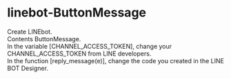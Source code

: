 # linebot-ButtonMessage

Create LINEbot.   
Contents ButtonMessage.   
In the variable [CHANNEL_ACCESS_TOKEN], change your CHANNEL_ACCESS_TOKEN from LINE developers.   
In the function [reply_message(e)], change the code you created in the LINE BOT Designer. 

